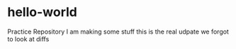 # hello-world
Practice Repository
I am making some stuff
this is the real udpate
we forgot to look at diffs
